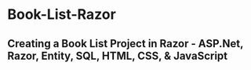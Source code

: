 # Book-List-Razor
## Creating a Book List Project in Razor - ASP.Net, Razor, Entity, SQL, HTML, CSS, & JavaScript
